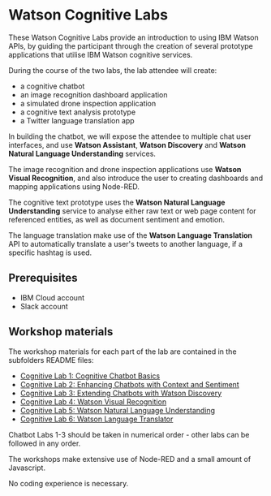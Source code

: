 # Watson Cognitive Labs
These Watson Cognitive Labs provide an introduction to using IBM Watson APIs, by guiding the participant through the creation of several prototype applications that utilise IBM Watson cognitive services.

During the course of the two labs, the lab attendee will create:

- a cognitive chatbot
- an image recognition dashboard application
- a simulated drone inspection application
- a cognitive text analysis prototype
- a Twitter language translation app

In building the chatbot, we will expose the attendee to multiple chat user interfaces, and use **Watson Assistant**, **Watson Discovery** and **Watson Natural Language Understanding** services.

The image recognition and drone inspection applications use **Watson Visual Recognition**, and also introduce the user to creating dashboards and mapping applications using Node-RED.

The cognitive text prototype uses the **Watson Natural Language Understanding** service to analyse either raw text or web page content for referenced entities, as well as document sentiment and emotion.

The language translation make use of the **Watson Language Translation** API to automatically translate a user's tweets to another language, if a specific hashtag is used.

## Prerequisites
- IBM Cloud account
- Slack account

## Workshop materials
The workshop materials for each part of the lab are contained in the subfolders README files:
* [Cognitive Lab 1: Cognitive Chatbot Basics](./1-Basics)
* [Cognitive Lab 2: Enhancing Chatbots with Context and Sentiment](./2-Extended)
* [Cognitive Lab 3: Extending Chatbots with Watson Discovery](./3-Discovery)
* [Cognitive Lab 4: Watson Visual Recognition](./4-Visual)
* [Cognitive Lab 5: Watson Natural Language Understanding](./5-NLU)
* [Cognitive Lab 6: Watson Language Translator](./6-Translation)

Chatbot Labs 1-3 should be taken in numerical order - other labs can be followed in any order.

The workshops make extensive use of Node-RED and a small amount of Javascript.

No coding experience is necessary.
